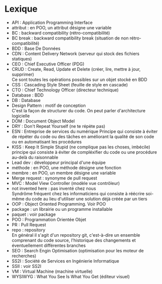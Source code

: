 # Lexique

- API : Application Programming Interface
- attribut : en POO, un attribut désigne une variable
- BC : backward compatibility (rétro-compatibilité)
- BC break : backward compatibility break (situation de non rétro-compatibilité)
- BDD : Base De Données
- CDN : Content Delivery Network (serveur qui stock des fichiers statiques)
- CEO : Chief Executive Officer (PDG)
- CRUD : Create, Read, Update et Delete (créer, lire, mettre à jour, supprimer)  
  Ce sont toutes les opérations possibles sur un objet stocké en BDD  
- CSS : Cascading Style Sheet (feuille de style en cascade)
- CTO : Chief Technology Officer (directeur technique)
- Database : BDD
- DB : Database
- Design Pattern : motif de conception  
  C'est la façon de structurer du code. On peut parler d'architecture logicielle  
- DOM : Document Object Model
- DRY : Don't Repeat Yourself (ne te répète pas)  
- ESN : Entreprise de services du numérique
  Principe qui consiste à éviter de répéter du code ou des tâches en améliorant la qualité de son code ou en automatisant les procédures  
- KISS : Keep It Simple Stupid (ne complique pas les choses, imbécile)  
  principe qui consiste à éviter de compléxifier du code ou une procédure au-delà du raisonnable
- Lead dev : développeur principal d'une équipe
- méthode : en POO, une méthode désigne une fonction
- membre : en POO, un membre désigne une variable
- Merge request : synonyme de pull request
- MVC : Model View Controller (modèle vue contrôleur)
- not invented here : pas inventé chez nous  
  Syndrôme fréquent chez les informaticiens qui consiste à réécrire soi-même du code au lieu d'utiliser une solution déjà créée par un tiers  
- OOP : Object Oriented Programming. Voir POO
- package : un librairie ou un programme installable
- paquet : voir package
- POO : Programmation Orientée Objet
- PR : Pull Request
- repo : repository  
  En général il s'agit d'un repository git, c'est-à-dire un ensemble comprenant du code source, l'historique des changements et éventuellement différentes branches  
- SEO : Search Engin Optimisation (optimisation pour les moteur de recherches)
- SS2I : Société de Services en Ingénierie Informatique
- SSII : voir SS2I
- VM : Virtual Machine (machine virtuelle)
- WYSIWYG : What You See Is What You Get (éditeur visuel)
